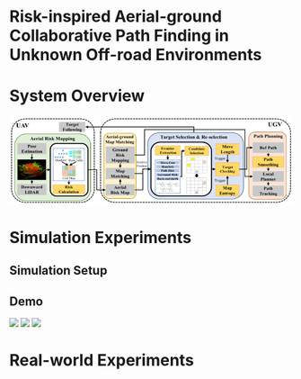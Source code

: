 # Risk-inspired Aerial-ground Collaborative Path Finding in Unknown Off-road Environments

# System Overview
![System Overview](https://github.com/inin-wrc/agcripf/blob/main/Images/system-framework.png)

# Simulation Experiments
## Simulation Setup

## Demo
<p float="left">
  <img src="Gifs/task1_far.gif" width="30%" />
  <img src="Gifs/task1_zhang.gif" width="30%" />
  <img src="Gifs/task1_ours.gif" width="30%" />
</p>

# Real-world Experiments
